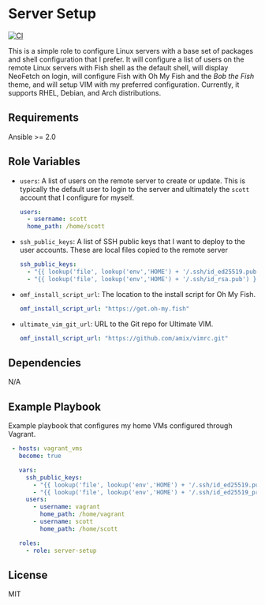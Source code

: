 Server Setup
=========

[![CI](https://github.com/scottharwell/ansible-role-server-setup/workflows/CI/badge.svg)](https://github.com/scottharwell/ansible-role-server-setup/actions?query=workflow%3A+CI)

This is a simple role to configure Linux servers with a base set of packages and shell configuration that I prefer.  It will configure a list of users on the remote Linux servers with Fish shell as the default shell, will display NeoFetch on login, will configure Fish with Oh My Fish and the _Bob the Fish_ theme, and will setup VIM with my preferred configuration.  Currently, it supports RHEL, Debian, and Arch distributions.

Requirements
------------

Ansible >= 2.0

Role Variables
--------------

* `users`: A list of users on the remote server to create or update. This is typically the default user to login to the server and ultimately the `scott` account that I configure for myself.
  ```yaml
  users:
    - username: scott
    home_path: /home/scott
  ```
* `ssh_public_keys`: A list of SSH public keys that I want to deploy to the user accounts.  These are local files copied to the remote server
  ```yaml
  ssh_public_keys:
    - "{{ lookup('file', lookup('env','HOME') + '/.ssh/id_ed25519.pub') }}"
    - "{{ lookup('file', lookup('env','HOME') + '/.ssh/id_rsa.pub') }}"
  ```
* `omf_install_script_url`: The location to the install script for Oh My Fish.
  ```yaml
  omf_install_script_url: "https://get.oh-my.fish"
  ```
* `ultimate_vim_git_url`: URL to the Git repo for Ultimate VIM.
  ```yaml
  omf_install_script_url: "https://github.com/amix/vimrc.git"
  ```

Dependencies
------------

N/A

Example Playbook
----------------

Example playbook that configures my home VMs configured through Vagrant.

```yaml
 - hosts: vagrant_vms
   become: true

   vars:
     ssh_public_keys:
       - "{{ lookup('file', lookup('env','HOME') + '/.ssh/id_ed25519.pub') }}"
       - "{{ lookup('file', lookup('env','HOME') + '/.ssh/id_ed25519_prompt_ios.pub') }}"
     users:
       - username: vagrant
         home_path: /home/vagrant
       - username: scott
         home_path: /home/scott

   roles:
     - role: server-setup

```

License
-------

MIT
